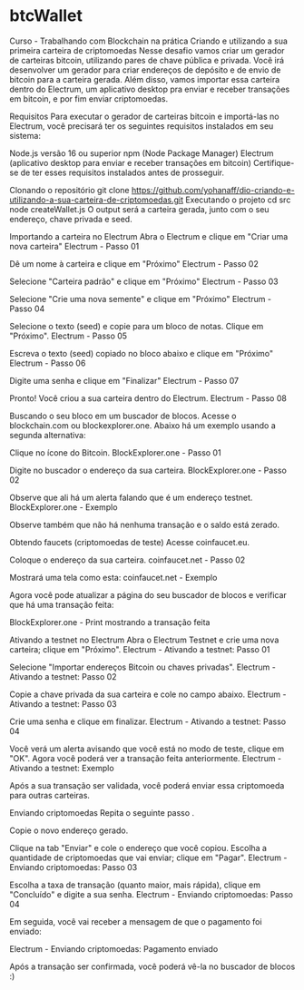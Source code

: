 # btcWallet
Curso - Trabalhando com Blockchain na prática 
Criando e utilizando a sua primeira carteira de criptomoedas
Nesse desafio vamos criar um gerador de carteiras bitcoin, utilizando pares de chave pública e privada. Você irá desenvolver um gerador para criar endereços de depósito e de envio de bitcoin para a carteira gerada. Além disso, vamos importar essa carteira dentro do Electrum, um aplicativo desktop pra enviar e receber transações em bitcoin, e por fim enviar criptomoedas.

Requisitos
Para executar o gerador de carteiras bitcoin e importá-las no Electrum, você precisará ter os seguintes requisitos instalados em seu sistema:

Node.js versão 16 ou superior
npm (Node Package Manager)
Electrum (aplicativo desktop para enviar e receber transações em bitcoin)
Certifique-se de ter esses requisitos instalados antes de prosseguir.

Clonando o repositório
git clone https://github.com/yohanaff/dio-criando-e-utilizando-a-sua-carteira-de-criptomoedas.git
Executando o projeto
cd src
node createWallet.js
O output será a carteira gerada, junto com o seu endereço, chave privada e seed.

Importando a carteira no Electrum
Abra o Electrum e clique em "Criar uma nova carteira" Electrum - Passo 01

Dê um nome à carteira e clique em "Próximo" Electrum - Passo 02

Selecione "Carteira padrão" e clique em "Próximo" Electrum - Passo 03

Selecione "Crie uma nova semente" e clique em "Próximo" Electrum - Passo 04

Selecione o texto (seed) e copie para um bloco de notas. Clique em "Próximo". Electrum - Passo 05

Escreva o texto (seed) copiado no bloco abaixo e clique em "Próximo" Electrum - Passo 06

Digite uma senha e clique em "Finalizar" Electrum - Passo 07

Pronto! Você criou a sua carteira dentro do Electrum. Electrum - Passo 08

Buscando o seu bloco em um buscador de blocos.
Acesse o blockchain.com ou blockexplorer.one. Abaixo há um exemplo usando a segunda alternativa:

Clique no ícone do Bitcoin. BlockExplorer.one - Passo 01

Digite no buscador o endereço da sua carteira. BlockExplorer.one - Passo 02

Observe que ali há um alerta falando que é um endereço testnet. BlockExplorer.one - Exemplo

Observe também que não há nenhuma transação e o saldo está zerado.

Obtendo faucets (criptomoedas de teste)
Acesse coinfaucet.eu.

Coloque o endereço da sua carteira. coinfaucet.net - Passo 02

Mostrará uma tela como esta: coinfaucet.net - Exemplo

Agora você pode atualizar a página do seu buscador de blocos e verificar que há uma transação feita:

BlockExplorer.one - Print mostrando a transação feita

Ativando a testnet no Electrum
Abra o Electrum Testnet e crie uma nova carteira; clique em "Próximo". Electrum - Ativando a testnet: Passo 01

Selecione "Importar endereços Bitcoin ou chaves privadas". Electrum - Ativando a testnet: Passo 02

Copie a chave privada da sua carteira e cole no campo abaixo. Electrum - Ativando a testnet: Passo 03

Crie uma senha e clique em finalizar. Electrum - Ativando a testnet: Passo 04

Você verá um alerta avisando que você está no modo de teste, clique em "OK". Agora você poderá ver a transação feita anteriormente. Electrum - Ativando a testnet: Exemplo

Após a sua transação ser validada, você poderá enviar essa criptomoeda para outras carteiras.

Enviando criptomoedas
Repita o seguinte passo .

Copie o novo endereço gerado.

Clique na tab "Enviar" e cole o endereço que você copiou. Escolha a quantidade de criptomoedas que vai enviar; clique em "Pagar". Electrum - Enviando criptomoedas: Passo 03

Escolha a taxa de transação (quanto maior, mais rápida), clique em "Concluído" e digite a sua senha. Electrum - Enviando criptomoedas: Passo 04

Em seguida, você vai receber a mensagem de que o pagamento foi enviado:

Electrum - Enviando criptomoedas: Pagamento enviado

Após a transação ser confirmada, você poderá vê-la no buscador de blocos :)
